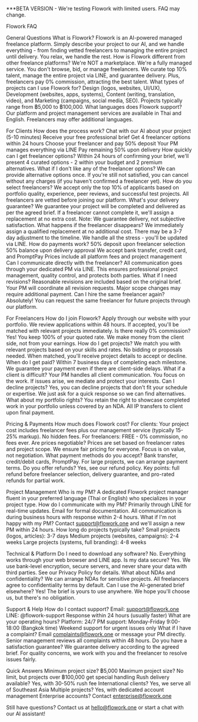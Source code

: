 ***BETA VERSION - We're testing Flowork with limited users. FAQ may change.

Flowork FAQ

General Questions
What is Flowork? 
Flowork is an AI-powered managed freelance platform. Simply describe your project to our AI, and we handle everything - from finding vetted freelancers to managing the entire project until delivery. You relax, we handle the rest.
How is Flowork different from other freelance platforms? 
We're NOT a marketplace. We're a fully managed service. You don't browse, bid, or manage freelancers. We curate top 10% talent, manage the entire project via LINE, and guarantee delivery. Plus, freelancers pay 0% commission, attracting the best talent.
What types of projects can I use Flowork for? 
Design (logos, websites, UI/UX), Development (websites, apps, systems), Content (writing, translation, video), and Marketing (campaigns, social media, SEO). Projects typically range from ฿5,000 to ฿100,000.
What languages does Flowork support? 
Our platform and project management services are available in Thai and English. Freelancers may offer additional languages.

For Clients
How does the process work?
Chat with our AI about your project (5-10 minutes)
Receive your free professional brief
Get 4 freelancer options within 24 hours
Choose your freelancer and pay 50% deposit
Your PM manages everything via LINE
Pay remaining 50% upon delivery
How quickly can I get freelancer options? 
Within 24 hours of confirming your brief, we'll present 4 curated options - 2 within your budget and 2 premium alternatives.
What if I don't like any of the freelancer options? 
We can provide alternative options once. If you're still not satisfied, you can cancel without any charges (if you haven't confirmed a freelancer yet).
How do you select freelancers? 
We accept only the top 10% of applicants based on portfolio quality, experience, peer reviews, and successful test projects. All freelancers are vetted before joining our platform.
What's your delivery guarantee? 
We guarantee your project will be completed and delivered as per the agreed brief. If a freelancer cannot complete it, we'll assign a replacement at no extra cost. Note: We guarantee delivery, not subjective satisfaction.
What happens if the freelancer disappears? 
We immediately assign a qualified replacement at no additional cost. There may be a 3-7 day adjustment to the timeline. We handle all the stress - you'll be updated via LINE.
How do payments work?
50% deposit upon freelancer selection
50% balance upon delivery approval
We accept bank transfer, credit card, and PromptPay
Prices include all platform fees and project management
Can I communicate directly with the freelancer? 
All communication goes through your dedicated PM via LINE. This ensures professional project management, quality control, and protects both parties.
What if I need revisions? Reasonable revisions are included based on the original brief. Your PM will coordinate all revision requests. Major scope changes may require additional payment.
Can I hire the same freelancer again? 
Absolutely! You can request the same freelancer for future projects through our platform.

For Freelancers
How do I join Flowork? 
Apply through our website with your portfolio. We review applications within 48 hours. If accepted, you'll be matched with relevant projects immediately.
Is there really 0% commission?
Yes! You keep 100% of your quoted rate. We make money from the client side, not from your earnings.
How do I get projects?
We match you with relevant projects based on your skills and rates. No bidding or proposals needed. When matched, you'll receive project details to accept or decline.
When do I get paid? 
Within 7 business days of completing each milestone. We guarantee your payment even if there are client-side delays.
What if a client is difficult?
Your PM handles all client communication. You focus on the work. If issues arise, we mediate and protect your interests.
Can I decline projects?
Yes, you can decline projects that don't fit your schedule or expertise. We just ask for a quick response so we can find alternatives.
What about my portfolio rights?
You retain the right to showcase completed work in your portfolio unless covered by an NDA. All IP transfers to client upon final payment.

Pricing & Payments
How much does Flowork cost? 
For clients: Your project cost includes freelancer fees plus our management service (typically 15-25% markup). No hidden fees. For freelancers: FREE - 0% commission, no fees ever.
Are prices negotiable? 
Prices are set based on freelancer rates and project scope. We ensure fair pricing for everyone. Focus is on value, not negotiation.
What payment methods do you accept? 
Bank transfer, credit/debit cards, PromptPay. For large projects, we can arrange payment terms.
Do you offer refunds? 
Yes, see our refund policy. Key points: full refund before freelancer selection, delivery guarantee, and pro-rated refunds for partial work.

Project Management
Who is my PM? 
A dedicated Flowork project manager fluent in your preferred language (Thai or English) who specializes in your project type.
How do I communicate with my PM? 
Primarily through LINE for real-time updates. Email for formal documentation. All communication is during business hours with response within 2-4 hours.
What if I'm not happy with my PM? 
Contact support@flowork.one and we'll assign a new PM within 24 hours.
How long do projects typically take?
Small projects (logos, articles): 3-7 days
Medium projects (websites, campaigns): 2-4 weeks
Large projects (systems, full branding): 4-8 weeks

Technical & Platform
Do I need to download any software? 
No. Everything works through your web browser and LINE app.
Is my data secure? 
Yes. We use bank-level encryption, secure servers, and never share your data with third parties. See our Privacy Policy for details.
What about NDAs and confidentiality? 
We can arrange NDAs for sensitive projects. All freelancers agree to confidentiality terms by default.
Can I use the AI-generated brief elsewhere? 
Yes! The brief is yours to use anywhere. We hope you'll choose us, but there's no obligation.

Support & Help
How do I contact support?
Email: support@flowork.one
LINE: @flowork-support
Response within 24 hours (usually faster)
What are your operating hours?
Platform: 24/7 PM support: Monday-Friday 9:00-18:00 (Bangkok time) Weekend support for urgent issues only
What if I have a complaint?
Email complaints@flowork.one or message your PM directly. Senior management reviews all complaints within 48 hours.
Do you have a satisfaction guarantee?
We guarantee delivery according to the agreed brief. For quality concerns, we work with you and the freelancer to resolve issues fairly.

Quick Answers
Minimum project size?
฿5,000 Maximum project size? No limit, but projects over ฿100,000 get special handling
Rush delivery available? 
Yes, with 30-50% rush fee 
International clients? 
Yes, we serve all of Southeast Asia 
Multiple projects? 
Yes, with dedicated account management 
Enterprise accounts? 
Contact enterprise@flowork.one

Still have questions? Contact us at hello@flowork.one or start a chat with our AI assistant!